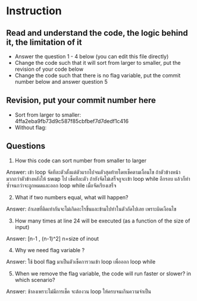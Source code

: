 ﻿# Instruction

## Read and understand the code, the logic behind it, the limitation of it
* Answer the question 1 - 4 below (you can edit this file directly)
* Change the code such that it will sort from larger to smaller, put the revision of your code below
* Change the code such that there is no flag variable, put the commit number below and answer question 5 


## Revision, put your commit number here
* Sort from larger to smaller: 4ffa2eba9fb73d9c587f85cbfbef7d7dedf1c416
* Without flag:

## Questions
1. How this code can sort number from smaller to larger
 
Answer: เข้า loop จัดทีละตัวตั้งแต่ตัวแรกไปจนตัวสุดท้ายโดยเช็คตามเงื่อนไข ถ้าตัวข้างหน้ามากกว่าตัวข้างหลังให้ swap ไป เช็คทีละตัว ถ้ายังจัดไม่เสร็จกูจะเข้า loop while อีกรอบ  แล้วก็ทำซ้ำจนกว่าจะถูกหมดและออก loop while เมื่อจัดเรียงเสร็จ

2. What if two numbers equal, what will happen? 

Answer: ถ้าเลขที่ติดเท่ากันจะไม่เกิดอะไรขึ้นและข้ามไปทำในตัวถัดไปเลย เพราะผิดเงือนไข 

3. How many times at line 24 will be executed (as a function of the size of input) 

Answer: [n-1 , (n-1)^2] n=size of inout

4. Why we need flag variable ? 

Answer: ใช้ bool flag มาเป็นตัวเช็คการวนเข้า loop เพื่อออก loop while

5. When we remove the flag variable, the code will run faster or slower? in which scenario? 

Answer: ช้าลงเพราะไม่มีการเช็ค จะต้องวน loop ให้ครบจนเกินความจำเป็น